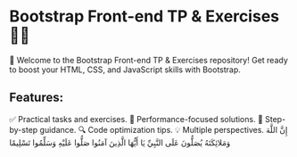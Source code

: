 # Bootstrap Front-end TP & Exercises 👩‍💻

🚀 Welcome to the Bootstrap Front-end TP & Exercises repository! Get ready to boost your HTML, CSS, and JavaScript skills with Bootstrap.

## Features:

✅ Practical tasks and exercises.
🚀 Performance-focused solutions.
📝 Step-by-step guidance.
🔍 Code optimization tips.
💡 Multiple perspectives.
                                                                                                          إِنَّ اللَّهَ وَمَلائِكَتَهُ يُصَلُّونَ عَلَى النَّبِيِّ يَا أَيُّهَا الَّذِينَ آمَنُوا صَلُّوا عَلَيْهِ وَسَلِّمُوا تَسْلِيمًا              
